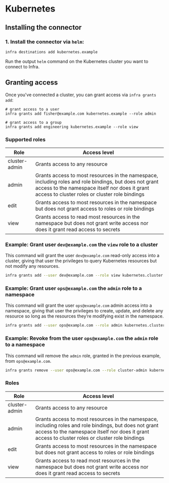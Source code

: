 # Kubernetes

## Installing the connector

### 1. Install the connector via `helm`:

```
infra destinations add kubernetes.example
```

Run the output `helm` command on the Kubernetes cluster you want to connect to Infra.

## Granting access

Once you've connected a cluster, you can grant access via `infra grants add`:

```
# grant access to a user
infra grants add fisher@example.com kubernetes.example --role admin

# grant access to a group
infra grants add engineering kubernetes.example --role view
```

### Supported roles

| Role | Access level |
| --- | --- |
| cluster-admin | Grants access to any resource |
| admin | Grants access to most resources in the namespace, including roles and role bindings, but does not grant access to the namespace itself nor does it grant access to cluster roles or cluster role bindings |
| edit | Grants access to most resources in the namespace but does not grant access to roles or role bindings
| view | Grants access to read most resources in the namespace but does not grant write access nor does it grant read access to secrets |

### Example: Grant user `dev@example.com` the `view` role to a cluster

This command will grant the user `dev@example.com` read-only access into a cluster, giving that user the privileges to query Kubernetes resources but not modify any resources.

```bash
infra grants add --user dev@example.com --role view kubernetes.cluster
```

### Example: Grant user `ops@example.com` the `admin` role to a namespace

This command will grant the user `ops@example.com` admin access into a namespace, giving that user the privileges to create, update, and delete any resource so long as the resources they’re modifying exist in the namespace.

```bash
infra grants add --user ops@example.com --role admin kubernetes.cluster.namespace
```

### Example: Revoke from the user `ops@example.com` the `admin` role to a namespace

This command will remove the `admin` role, granted in the previous example, from `ops@example.com`.

```bash
infra grants remove --user ops@example.com --role cluster-admin kubernetes.cluster.namespace
```

### Roles

| Role | Access level |
| --- | --- |
| cluster-admin | Grants access to any resource |
| admin | Grants access to most resources in the namespace, including roles and role bindings, but does not grant access to the namespace itself nor does it grant access to cluster roles or cluster role bindings |
| edit | Grants access to most resources in the namespace but does not grant access to roles or role bindings
| view | Grants access to read most resources in the namespace but does not grant write access nor does it grant read access to secrets |